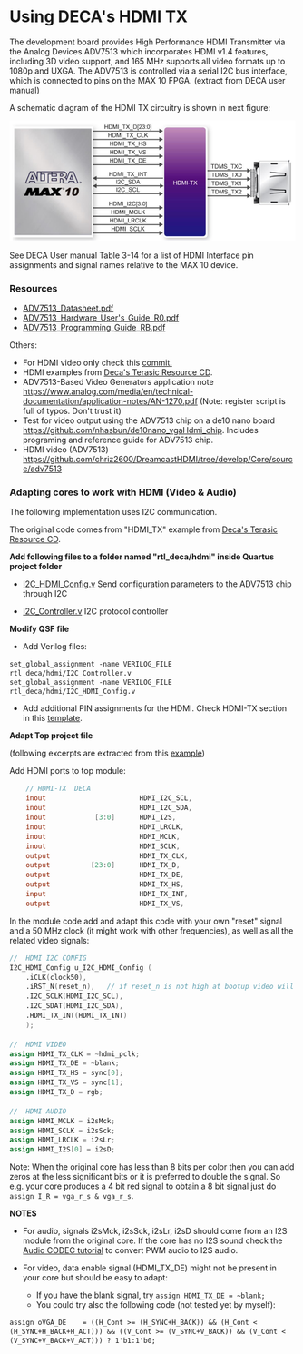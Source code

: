 # Using DECA's HDMI TX

The development board provides High Performance HDMI Transmitter via the Analog Devices
ADV7513 which incorporates HDMI v1.4 features, including 3D video support, and 165 MHz
supports all video formats up to 1080p and UXGA. The ADV7513 is controlled via a serial I2C bus
interface, which is connected to pins on the MAX 10 FPGA. (extract from DECA user manual)

A schematic diagram of the HDMI TX circuitry is shown in next figure:  

![hdmi](images/hdmi.png)

See DECA User manual Table 3-14 for a list of HDMI Interface pin assignments and signal names relative to the MAX 10 device. 

### Resources

* [ADV7513_Datasheet.pdf](datasheets/ADV7513_Datasheet.pdf) 
* [ADV7513_Hardware_User's_Guide_R0.pdf](datasheets/ADV7513_Hardware_User's_Guide_R0.pdf) 
* [ADV7513_Programming_Guide_RB.pdf](datasheets/ADV7513_Programming_Guide_RB.pdf) 

Others:

* For HDMI video only check this [commit.](https://github.com/SoCFPGA-learning/DECA/commit/92364bb4a4172e98cee600806a3487ae718511b1)
* HDMI examples from [Deca's Terasic Resource CD](https://www.terasic.com.tw/cgi-bin/page/archive.pl?Language=English&CategoryNo=&No=944&PartNo=4).
* ADV7513-Based Video Generators application note https://www.analog.com/media/en/technical-documentation/application-notes/AN-1270.pdf (Note: register script is full of typos. Don't trust it)
* Test for video output using the ADV7513 chip on a de10 nano board  https://github.com/nhasbun/de10nano_vgaHdmi_chip.  Includes programing and reference guide for ADV7513 chip.
* HDMI video (ADV7513) https://github.com/chriz2600/DreamcastHDMI/tree/develop/Core/source/adv7513

### Adapting cores to work with HDMI (Video & Audio)

The following implementation uses I2C communication.

The original code comes from "HDMI_TX" example from [Deca's Terasic Resource CD](https://www.terasic.com.tw/cgi-bin/page/archive.pl?Language=English&CategoryNo=&No=944&PartNo=4).



**Add following files to a folder named "rtl_deca/hdmi" inside Quartus project folder**

* [I2C_HDMI_Config.v](../rtl_deca/hdmi/I2C_HDMI_Config.v) Send configuration parameters to the ADV7513 chip through I2C

* [I2C_Controller.v](../rtl_deca/hdmi/I2C_Controller.v) I2C protocol controller

  

**Modify QSF file**

* Add Verilog files:

```
set_global_assignment -name VERILOG_FILE rtl_deca/hdmi/I2C_Controller.v
set_global_assignment -name VERILOG_FILE rtl_deca/hdmi/I2C_HDMI_Config.v
```

* Add additional PIN assignments for the HDMI. Check HDMI-TX section in this [template](https://github.com/SoCFPGA-learning/DECA/blob/main/Projects/zx48_hdmi/deca/zx48.qsf).

  

**Adapt Top project file**

(following excerpts are extracted from this [example](https://github.com/SoCFPGA-learning/DECA/blob/main/Projects/zx48_hdmi/deca/zx48.sv))

Add HDMI ports to top module:

```verilog
	// HDMI-TX  DECA 
	inout 		          		HDMI_I2C_SCL,
	inout 		          		HDMI_I2C_SDA,
	inout 		     [3:0]		HDMI_I2S,
	inout 		          		HDMI_LRCLK,
	inout 		          		HDMI_MCLK,
	inout 		          		HDMI_SCLK,
	output		          		HDMI_TX_CLK,
	output		    [23:0]		HDMI_TX_D,
	output		          		HDMI_TX_DE,    
	output		          		HDMI_TX_HS,
	input 		          		HDMI_TX_INT,
	output		          		HDMI_TX_VS,
```

In the module code add and adapt this code with your own "reset" signal and a 50 MHz clock (it might work with other frequencies), as well as all the related video signals:

```verilog
//  HDMI I2C CONFIG
I2C_HDMI_Config u_I2C_HDMI_Config (
	.iCLK(clock50),
    .iRST_N(reset_n),	// if reset_n is not high at bootup video will not be initialized. Try KEY0 button if having problems.
	.I2C_SCLK(HDMI_I2C_SCL),
	.I2C_SDAT(HDMI_I2C_SDA),
	.HDMI_TX_INT(HDMI_TX_INT)
	);

//  HDMI VIDEO
assign HDMI_TX_CLK = ~hdmi_pclk;
assign HDMI_TX_DE = ~blank;
assign HDMI_TX_HS = sync[0];
assign HDMI_TX_VS = sync[1];
assign HDMI_TX_D = rgb;

//  HDMI AUDIO
assign HDMI_MCLK = i2sMck;
assign HDMI_SCLK = i2sSck;
assign HDMI_LRCLK = i2sLr;
assign HDMI_I2S[0] = i2sD;

```



Note: When the original core has less than 8 bits per color then you can add zeros at the less significant bits or it is preferred to double the signal. So e.g. your core produces a 4 bit red signal to obtain a 8 bit signal just do `assign I_R = vga_r_s & vga_r_s`.



**NOTES**

* For audio, signals i2sMck, i2sSck, i2sLr, i2sD should come from an I2S module from the original core. If the core has no I2S sound check the [Audio CODEC tutorial](./../AudioCODEC) to convert PWM audio to I2S audio.

* For video, data enable signal (HDMI_TX_DE) might not be present in your core but should be easy to adapt:
  * If you have the blank signal, try  `assign HDMI_TX_DE = ~blank;`  
  * You could try also the following code  (not tested yet by myself):

```
assign oVGA_DE    = ((H_Cont >= (H_SYNC+H_BACK)) && (H_Cont < (H_SYNC+H_BACK+H_ACT))) && ((V_Cont >= (V_SYNC+V_BACK)) && (V_Cont < (V_SYNC+V_BACK+V_ACT))) ? 1'b1:1'b0;
```




